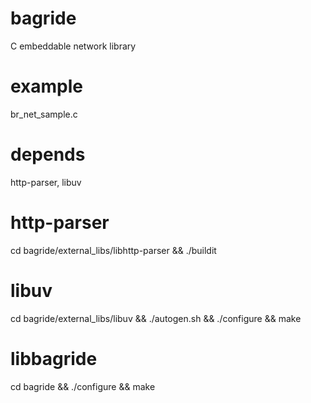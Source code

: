 bagride
=======

C embeddable network library

# example 
br_net_sample.c

# depends 
http-parser, libuv

# http-parser
cd bagride/external_libs/libhttp-parser && ./buildit

# libuv
cd bagride/external_libs/libuv && ./autogen.sh && ./configure && make

# libbagride
cd bagride && ./configure && make

